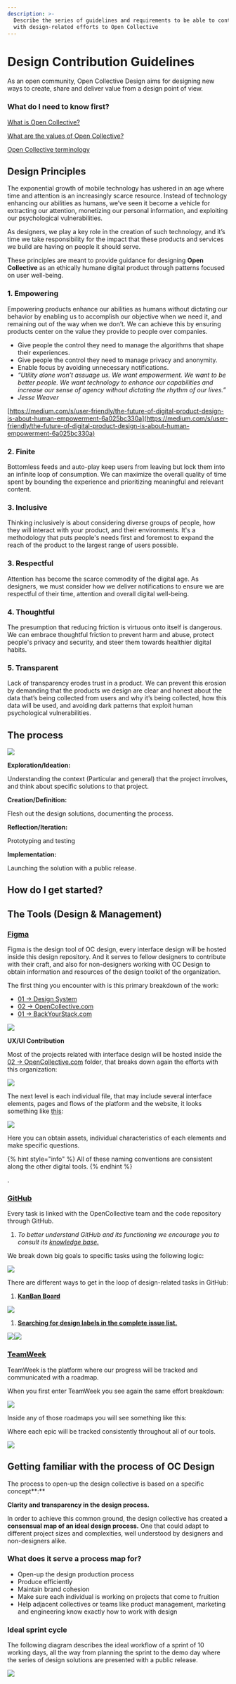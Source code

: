 ```yaml
---
description: >-
  Describe the series of guidelines and requirements to be able to contribute
  with design-related efforts to Open Collective
---
```


# Design Contribution Guidelines

As an open community, Open Collective Design aims for designing new ways to create, share and deliver value from a design point of view.

### What do I need to know first?

[What is Open Collective?](https://docs.opencollective.com/help/about)

[What are the values of Open Collective?](https://docs.opencollective.com/help/the-open-collective-way/values)

[Open Collective terminology](https://docs.opencollective.com/help/about/terminology)

## Design Principles

The exponential growth of mobile technology has ushered in an age where time and attention is an increasingly scarce resource. Instead of technology enhancing our abilities as humans, we’ve seen it become a vehicle for extracting our attention, monetizing our personal information, and exploiting our psychological vulnerabilities.

As designers, we play a key role in the creation of such technology, and it’s time we take responsibility for the impact that these products and services we build are having on people it should serve.

These principles are meant to provide guidance for designing **Open Collective** as an ethically humane digital product through patterns focused on user well-being.

### 1. Empowering

Empowering products enhance our abilities as humans without dictating our behavior by enabling us to accomplish our objective when we need it, and remaining out of the way when we don’t. We can achieve this by ensuring products center on the value they provide to people over companies.

* Give people the control they need to manage the algorithms that shape their experiences.
* Give people the control they need to manage privacy and anonymity.
* Enable focus by avoiding unnecessary notifications.
* _“Utility alone won’t assuage us. We want empowerment. We want to be better people. We want technology to enhance our capabilities and increase our sense of agency without dictating the rhythm of our lives.”_
* _Jesse Weaver_

[https://medium.com/s/user-friendly/the-future-of-digital-product-design-is-about-human-empowerment-6a025bc330a](https://medium.com/s/user-friendly/the-future-of-digital-product-design-is-about-human-empowerment-6a025bc330a)

### 2. Finite

Bottomless feeds and auto-play keep users from leaving but lock them into an infinite loop of consumption. We can maximize the overall quality of time spent by bounding the experience and prioritizing meaningful and relevant content.

### 3. Inclusive

Thinking inclusively is about considering diverse groups of people, how they will interact with your product, and their environments. It's a methodology that puts people's needs first and foremost to expand the reach of the product to the largest range of users possible.

### 3. Respectful

Attention has become the scarce commodity of the digital age. As designers, we must consider how we deliver notifications to ensure we are respectful of their time, attention and overall digital well-being.

### 4. Thoughtful

The presumption that reducing friction is virtuous onto itself is dangerous. We can embrace thoughtful friction to prevent harm and abuse, protect people's privacy and security, and steer them towards healthier digital habits.

### 5. Transparent

Lack of transparency erodes trust in a product. We can prevent this erosion by demanding that the products we design are clear and honest about the data that’s being collected from users and why it’s being collected, how this data will be used, and avoiding dark patterns that exploit human psychological vulnerabilities.

## The process

![](../../.gitbook/assets/contributing_design_design-contributing-guidelines_the-process-2019-07-09.png)

**Exploration/Ideation:**

Understanding the context \(Particular and general\) that the project involves, and think about specific solutions to that project.

**Creation/Definition:**

Flesh out the design solutions, documenting the process.

**Reflection/Iteration:**

Prototyping and testing

**Implementation:**

Launching the solution with a public release.

## How do I get started?

## The Tools \(Design & Management\)

### [Figma ](https://www.figma.com/files/team/617402205247363799/Open-Collective)

Figma is the design tool of OC design, every interface design will be hosted inside this design repository. And it serves to fellow designers to contribute with their craft, and also for non-designers working with OC Design to obtain information and resources of the design toolkit of the organization.

The first thing you encounter with is this primary breakdown of the work:

* [01 → Design System](https://www.figma.com/files/project/993339/01-%E2%86%92-Design-System)
* [02 → OpenCollective.com](https://www.figma.com/files/project/994190/02-%E2%86%92-OpenCollective.com)
* [01 → BackYourStack.com](https://www.figma.com/files/project/994191/03-%E2%86%92-BackYourStack.com)

![](../../.gitbook/assets/contributing_design_design-contribution-guidelines_breakdown-of-work_2019-07-09.png)

**UX/UI Contribution**

Most of the projects related with interface design will be hosted inside the [02 → OpenCollective.com](https://www.figma.com/files/project/994190/02-%E2%86%92-OpenCollective.com) folder, that breaks down again the efforts with this organization:

![](../../.gitbook/assets/contributing_design_design-contribution-guidelines_efforts-breakdown_2019-07-09.png)

The next level is each individual file, that may include several interface elements, pages and flows of the platform and the website, it looks something like [this](https://www.figma.com/file/e71tBo0Sr8J7R5n6iMkqI42d/OC.COM-07-%2F-Collectives?node-id=182%3A0):

![](../../.gitbook/assets/contributing_design_design-contributing-guidelines_figma-file-visualization-2019-07-09.png)

Here you can obtain assets, individual characteristics of each elements and make specific questions.

{% hint style="info" %}
All of these naming conventions are consistent along the other digital tools.
{% endhint %}

.

### [GitHub](https://github.com/)

Every task is linked with the OpenCollective team and the code repository through GitHub.

1. _To better understand GitHub and its functioning we encourage you to consult its_ [_knowledge base._](https://help.github.com/en/articles/git-and-github-learning-resources)

We break down big goals to specific tasks using the following logic:

![](../../.gitbook/assets/contributing_design_design-contributing-guidelines_breakdown-tasks-2019-07-09.png)

There are different ways to get in the loop of design-related tasks in GitHub:

1. [**KanBan Board**](https://github.com/opencollective/opencollective/projects/2)

![](../../.gitbook/assets/contributing_design_design-contributing-guidelines_kanban-board-2019-07-09.png)

1. [**Searching for design labels in the complete issue list.**](https://github.com/opencollective/opencollective/issues)

![](../../.gitbook/assets/contributing_design_design-contributing-guidelines_issues-labels-2019-07-09.png)![](../../.gitbook/assets/contributing_design_design-contributing-guidelines_labels-2019-07-09.png)

### [TeamWeek](https://teamweek.com/)

TeamWeek is the platform where our progress will be tracked and communicated with a roadmap.

When you first enter TeamWeek you see again the same effort breakdown:

![](../../.gitbook/assets/contributing_design_design-contributing-guidelines_teamweek-effort-breakdown-2019-07-09.png)

Inside any of those roadmaps you will see something like this:

Where each epic will be tracked consistently throughout all of our tools.

![](../../.gitbook/assets/contributing_design_design-contributing-guidelines_teamweek-tracking-2019-07-09.png)

## Getting familiar with the process of OC Design

The process to open-up the design collective is based on a specific concept**:**

**Clarity and transparency in the design process.**

In order to achieve this common ground, the design collective has created a **consensual** **map of an ideal design process.** One that could adapt to different project sizes and complexities, well understood by designers and non-designers alike.

### What does it serve a process map for?

* Open-up the design production process
* Produce efficiently
* Maintain brand cohesion
* Make sure each individual is working on projects that come to fruition
* Help adjacent collectives or teams like product management, marketing and engineering know exactly how to work with design

### Ideal sprint cycle

The following diagram describes the ideal workflow of a sprint of 10 working days, all the way from planning the sprint to the demo day where the series of design solutions are presented with a public release.

![](../../.gitbook/assets/contributing_design_design-contributing-guidelines_sprint-cycle-2019-07-09.png)

